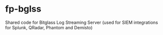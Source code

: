 # fp-bglss
 Shared code for Bitglass Log Streaming Server (used for SIEM integrations for Splunk, QRadar, Phantom and Demisto)
